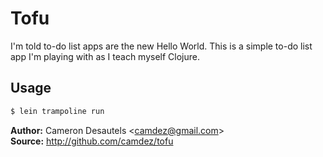 Tofu
====

I'm told to-do list apps are the new Hello World. This is a simple
to-do list app I'm playing with as I teach myself Clojure.

Usage
-----

```bash
$ lein trampoline run
```

**Author:** Cameron Desautels \<<camdez@gmail.com>\>  
**Source:** <http://github.com/camdez/tofu>

